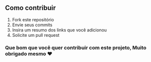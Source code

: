 ## Como contribuir
1. Fork este repositório<br>
2. Envie seus commits<br> 
3. Insira um resumo dos links que você adicionou<br>
4. Solicite um pull request<br>

### Que bom que você quer contribuir com este projeto, Muito obrigado mesmo ❤️
